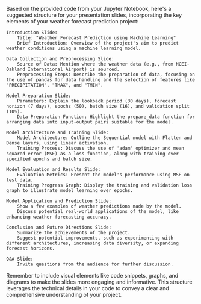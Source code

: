 Based on the provided code from your Jupyter Notebook, here's a suggested structure for your presentation slides, incorporating the key elements of your weather forecast prediction project:

    Introduction Slide:
        Title: "Weather Forecast Prediction using Machine Learning"
        Brief Introduction: Overview of the project's aim to predict weather conditions using a machine learning model.

    Data Collection and Preprocessing Slide:
        Source of Data: Mention where the weather data (e.g., from NCEI-Oakland International Airport) is sourced.
        Preprocessing Steps: Describe the preparation of data, focusing on the use of pandas for data handling and the selection of features like "PRECIPITATION", "TMAX", and "TMIN".

    Model Preparation Slide:
        Parameters: Explain the lookback period (30 days), forecast horizon (7 days), epochs (50), batch size (16), and validation split (10%).
        Data Preparation Function: Highlight the prepare_data function for arranging data into input-output pairs suitable for the model.

    Model Architecture and Training Slide:
        Model Architecture: Outline the Sequential model with Flatten and Dense layers, using linear activation.
        Training Process: Discuss the use of 'adam' optimizer and mean squared error (MSE) as a loss function, along with training over specified epochs and batch size.

    Model Evaluation and Results Slide:
        Evaluation Metrics: Present the model's performance using MSE on test data.
        Training Progress Graph: Display the training and validation loss graph to illustrate model learning over epochs.

    Model Application and Prediction Slide:
        Show a few examples of weather predictions made by the model.
        Discuss potential real-world applications of the model, like enhancing weather forecasting accuracy.

    Conclusion and Future Directions Slide:
        Summarize the achievements of the project.
        Suggest potential improvements, such as experimenting with different architectures, increasing data diversity, or expanding forecast horizons.

    Q&A Slide:
        Invite questions from the audience for further discussion.

Remember to include visual elements like code snippets, graphs, and diagrams to make the slides more engaging and informative. This structure leverages the technical details in your code to convey a clear and comprehensive understanding of your project.